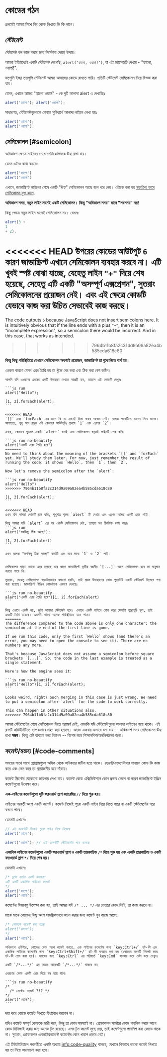 # কোডের গঠন

প্রথমেই আমরা শিখে নিব কোড লিখতে কি কি লাগে।

## স্টেটমেন্ট

স্টেটমেন্ট হল কাজ করার জন্য নির্দেশনা দেয়ার উপায়।

আমরা ইতিমধ্যেই একটি স্টেটমেন্ট দেখেছি, `alert('হ্যালো, ওয়ার্ল্ড!')`, যা এই ম্যাসেজটি দেখায় - "হ্যালো, ওয়ার্ল্ড!".

যতগুলি ইচ্ছা ততগুলি স্টেটমেন্ট আমরা আমাদের কোডে রাখতে পারি। প্রতিটি স্টেটমেন্ট সেমিকোলন দিয়ে বিভক্ত করা যায়।

যেমন, এখানে আমরা "হ্যালো ওয়ার্ল্ড" - কে দুটি আলাদা alert এ দেখাচ্ছিঃ

```js run no-beautify
alert('হ্যালো'); alert('ওয়ার্ল্ড');
```

সাধারণত, স্টেটমেন্টগুলোকে বোঝার সুবিধার্থে আলাদা লাইনে লেখা হয়ঃ

```js run no-beautify
alert('হ্যালো');
alert('ওয়ার্ল্ড');
```

## সেমিকোলন [#semicolon]

অধিকাংশ ক্ষেত্রে লাইনের শেষে সেমিকোলনকে ঊহ্য রাখা যায়।

যেমন এটাও কাজ করবেঃ

```js run no-beautify
alert('হ্যালো')
alert('ওয়ার্ল্ড')
```

এখানে, জাভাস্ক্রিপ্ট লাইনের শেষে একটি "ঊহ্য" সেমিকোলন আছে বলে ধরে নেয়। এটাকে বলা হয় [স্বয়ংক্রিয় ভাবে সেমিকোলন যুক্ত করন](https://tc39.github.io/ecma262/#sec-automatic-semicolon-insertion).

**অধিকাংশ সময়, নতুন লাইন মানেই একটি সেমিকোলন। কিন্তু "অধিকাংশ সময়" মানে "সবসময়" নয়!**

কিছু ক্ষেত্রে নতুন লাইন মানেই সেমিকোলন নয়। যেমনঃ

```js run no-beautify
alert(3 +
1
+ 2);
```

<<<<<<< HEAD
উপরের কোডের আউটপুট `6` কারণ জাভাস্ক্রিপ্ট এখানে সেমিকোলন ব্যবহার করবে না। এটি খুবই স্পষ্ট বোঝা যাচ্ছে, যেহেতু লাইন `"+"` দিয়ে শেষ হয়েছে, সেহেতু এটি একটি "অসম্পূর্ণ এক্সপ্রেশন", সুতরাং সেমিকোলনের প্রয়োজন নেই। এবং এই ক্ষেত্রে কোডটি যেভাবে কাজ করা উচিত সেভাবেই কাজ করছে।
=======
The code outputs `6` because JavaScript does not insert semicolons here. It is intuitively obvious that if the line ends with a plus `"+"`, then it is an "incomplete expression", so a semicolon there would be incorrect. And in this case, that works as intended.
>>>>>>> 7964b11b8fa2c314d9a09a82ea4b585cda618c80

**কিন্তু কিছু পরিস্থিতিতে যেখানে সেমিকোলন অবশ্যই প্রয়োজন, জাভাস্ক্রিপ্ট তা বুঝে নিতে ব্যর্থ হয়।**

এরকম কারণে যেসব এরর তৈরি হয় তা খুঁজে বের করা এবং ঠিক করা বেশ কঠিন।

````smart header="এররের একটি উদাহরণ"
আপনি যদি এধরণের এররের একটি উদাহরণ দেখতে আগ্রহী হন, তাহলে এই কোডটি দেখুনঃ

```js run
alert("Hello");

[1, 2].forEach(alert);
```

<<<<<<< HEAD
`[]` এবং `forEach` এর মানে কি তা এখনই চিন্তা করার দরকার নেই। আমরা পরবর্তীতে তাদের নিয়ে জানব। আপাতত, শুধু মনে রাখুন এই কোডের আউটপুটঃ প্রথমে `1` এবং এরপর `2`।

এবার, কোডের শুরুতে একটি `alert` বসাই এবং সেমিকোলন ছাড়াই লাইনটি শেষ করিঃ

```js run no-beautify
alert("একটি এরর তৈরি হবে")
=======
No need to think about the meaning of the brackets `[]` and `forEach` yet. We'll study them later. For now, just remember the result of running the code: it shows `Hello`, then `1`, then `2`.

Now let's remove the semicolon after the `alert`:

```js run no-beautify
alert("Hello")
>>>>>>> 7964b11b8fa2c314d9a09a82ea4b585cda618c80

[1, 2].forEach(alert);
```

<<<<<<< HEAD
এখন যদি আমরা কোডটি রান করি, শুধুমাত্র শুরুর `alert` টি দেখায় এবং এরপর আমরা একটি এরর পাই!

কিন্তু আমরা যদি `alert` এর পর একটি সেমিকোলন দেই, তাহলে সব ঠিকঠাক কাজ করেঃ
```js run
alert("সবকিছু ঠিক আছে");

[1, 2].forEach(alert)
```

এখন আমরা "সবকিছু ঠিক আছে" বার্তাটি এবং তার সাথে `1` ও `2` পাই।


সেমিকোলন ছাড়া কোডে এরর হয়েছে তার কারণ জাভাস্ক্রিপ্ট তৃতীয় বন্ধনীর `[...]` আগে সেমিকোলন হবে তা অনুমান করতে পারে নি।

সুতরাং, যেহেতু সেমিকোলন স্বয়ংক্রিয়ভাবে বসানো হয়নি, তাই প্রথম উদাহরণের কোড পুরোটাই একটি স্টেটমেন্ট হিসেবে গণ্য করা হয়েছে। জাভাস্ক্রিপ্ট ইঞ্জিন কোডটাকে এভাবে দেখছেঃ

```js run no-beautify
alert("একটি এরর তৈরি হবে")[1, 2].forEach(alert)
```

কিন্তু এখানে একটি নয়, দুটো আলাদা স্টেটমেন্ট হবে। এভাবে একটি লাইনে যোগ করে ফেলাটা পুরোপুরি ভুল, তাই এররটি তৈরি হয়েছে। এমনটা আরও অনেক পরিস্থিতিতে হতে পারে।
=======
The difference compared to the code above is only one character: the semicolon at the end of the first line is gone.

If we run this code, only the first `Hello` shows (and there's an error, you may need to open the console to see it). There are no numbers any more.

That's because JavaScript does not assume a semicolon before square brackets `[...]`. So, the code in the last example is treated as a single statement.

Here's how the engine sees it:

```js run no-beautify
alert("Hello")[1, 2].forEach(alert);
```

Looks weird, right? Such merging in this case is just wrong. We need to put a semicolon after `alert` for the code to work correctly.

This can happen in other situations also.
>>>>>>> 7964b11b8fa2c314d9a09a82ea4b585cda618c80
````

আমরা স্টেটমেন্টের শেষে সেমিকোলন দিতে পরামর্শ দেই, এমনকি যদি স্টেটমেন্টগুলো আলাদা লাইনেও হয়ে থাকে। এই রুলটি কমিউনিটিতে ব্যাপকভাবে গ্রহণ করা হয়েছে। আরও একবার এভাবে বলা যায় -- অধিকাংশ সময় সেমিকোলন ঊহ্য রাখা **সম্ভব**। কিন্তু এটি ব্যবহার করা নিরাপদ -- বিশেষ করে শিক্ষানবিশ/অনভিজ্ঞদের জন্য।

## কমেন্ট/মন্তব্য [#code-comments]

সময়ের সাথে সাথে প্রোগ্রামগুলো অধিক থেকে অধিকতর জটিল হতে থাকে। *কমেন্ট/মন্তব্য* লিখার মাধ্যমে কোড কি কাজ করে এবং কেন করে তা প্রয়োজনীয় হয়ে দাঁড়ায়।

কমেন্ট স্ক্রিপ্টের যেকোনো জায়গায় লেখা যায়। কমেন্ট কোড এক্সিকিউশনে কোন প্রভাব ফেলে না কারণ জাভাস্ক্রিপ্ট ইঞ্জিন কমেন্টগুলো উপেক্ষা করে।

**এক-লাইনের কমেন্টগুলো দুটি ফরওয়ার্ড স্লাশ ক্যারেক্টার `//` দিয়ে শুরু হয়।**

লাইনের পরবর্তী অংশ একটি কমেন্ট। কমেন্ট নিজেই পুরো একটি লাইন নিয়ে নিতে পারে বা একটি স্টেটমেন্টের পরে বসতে পারে।

যেমনটা এখানেঃ
```js run
// এই কমেন্টটি নিজেই পুরো লাইন নিয়ে নিয়েছে
alert('হ্যালো');

alert('ওয়ার্ল্ড'); // এই কমেন্টটি স্টেটমেন্টের পরে বসেছে
```

**একাধিক লাইনের কমেন্টগুলো একটি ফরওয়ার্ড স্লাশ ও একটি তারকাচিহ্ন <code>/&#42;</code> দিয়ে শুরু হয় এবং একটি তারকাচিহ্ন ও একটি ফরওয়ার্ড স্লাশ <code>&#42;/</code> দিয়ে শেষ হয়।**

যেমনটা এখানেঃ

```js run
/* দুটো বার্তার একটি উদাহরণ
এটি একটি একাধিক লাইনের কমেন্ট
*/
alert('হ্যালো');
alert('ওয়ার্ল্ড');
```

কমেন্টের বিষয়বস্তু উপেক্ষা করা হয়, তাই আমরা যদি <code>/&#42; ... &#42;/</code> এর ভেতরে কোড লিখি, তা কাজ করবে না।

মাঝে মাঝে কোডের কিছু অংশ সাময়িকভাবে অচল করার জন্য কমেন্ট খুব কাজে আসেঃ

```js run
/* কোডকে কমেন্ট করা হচ্ছে
alert('হ্যালো');
*/
alert('ওয়ার্ল্ড');
```

```smart header="Use hotkeys!"
অধিকাংশ এডিটরে, কোডের কোন অংশ কমেন্ট করতে, এক লাইনের কমেন্টের জন্য `key:Ctrl+/` হট-কী এবং একাধিক লাইনের কমেন্টের জন্য `key:Ctrl+Shift+/` হট-কী ব্যবহার করা হয় (কোডের অংশটি সিলেক্ট করে হট-কী প্রেস করা হয়)। ম্যাকের জন্য `key:Ctrl` এর পরিবর্তে `key:Cmd` ব্যবহার করে চেষ্টা করে দেখুন।
```

````warn header="জাভাস্ক্রিপ্ট নেস্টেড কমেন্ট সাপোর্ট করে না!"
একটি `/*...*/` এর ভেতর আরেকটি `/*...*/` থাকবে না।

এধরণের কোড একটি এরর দিয়ে বন্ধ হয়ে যাবে।

```js run no-beautify
/*
  /* নেস্টেড কমেন্ট ?!? */
*/
alert('ওয়ার্ল্ড');
```
````

দয়া করে কোডে কমেন্ট লিখতে দ্বিধাবোধ করবেন না।

যদিও কমেন্ট সম্পূর্ণ কোডকে ভারী করে, কিন্তু তা কোন সমস্যাই না। প্রোডাকশন সার্ভারে কোড পাবলিশ করার আগে কোড মিনিফাই করার জন্য অনেক টুল রয়েছে। এসব টুল কমেন্ট মুছে দেয়, তাই কমেন্টগুলো পাবলিশ করা কোডে থাকে না। সুতরাং, প্রোডাকশন এনভাইরনমেন্টে কমেন্টের কোন খারাপ প্রভাব নেই।

এই টিউটোরিয়ালে পরবর্তীতে একটি অধ্যায় <info:code-quality> থাকবে, যেখানে কিভাবে ভালো কমেন্ট লিখতে হয় তা নিয়ে আলোচনা করা হবে।
